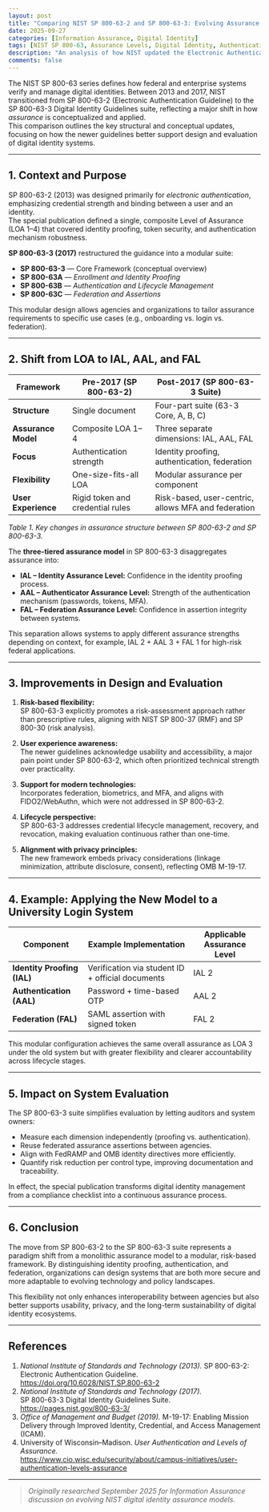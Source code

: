 ```yaml
---
layout: post
title: "Comparing NIST SP 800-63-2 and SP 800-63-3: Evolving Assurance Levels for Digital Identity"
date: 2025-09-27
categories: [Information Assurance, Digital Identity]
tags: [NIST SP 800-63, Assurance Levels, Digital Identity, Authentication, IAL AAL FAL]
description: "An analysis of how NIST updated the Electronic Authentication Guideline SP 800-63-2 into the SP 800-63-3 suite, introducing separate assurance levels for identity, authentication, and federation to improve digital identity evaluation."
comments: false
---
```


The NIST SP 800-63 series defines how federal and enterprise systems verify and manage digital identities.
Between 2013 and 2017, NIST transitioned from SP 800-63-2 (Electronic Authentication Guideline) to the SP 800-63-3 Digital Identity Guidelines suite, reflecting a major shift in how *assurance* is conceptualized and applied.  
This comparison outlines the key structural and conceptual updates, focusing on how the newer guidelines better support design and evaluation of digital identity systems.

---

## 1. Context and Purpose

SP 800-63-2 (2013) was designed primarily for *electronic authentication*, emphasizing credential strength and binding between a user and an identity.  
The special publication defined a single, composite Level of Assurance (LOA 1–4) that covered identity proofing, token security, and authentication mechanism robustness.

**SP 800-63-3 (2017)** restructured the guidance into a modular suite:
- **SP 800-63-3** — Core Framework (conceptual overview)  
- **SP 800-63A** — *Enrollment and Identity Proofing*  
- **SP 800-63B** — *Authentication and Lifecycle Management*  
- **SP 800-63C** — *Federation and Assertions*

This modular design allows agencies and organizations to tailor assurance requirements to specific use cases (e.g., onboarding vs. login vs. federation).

---

## 2. Shift from LOA to IAL, AAL, and FAL

| Framework | Pre-2017 (SP 800-63-2) | Post-2017 (SP 800-63-3 Suite) |
|------------|------------------------|--------------------------------|
| **Structure** | Single document | Four-part suite (63-3 Core, A, B, C) |
| **Assurance Model** | Composite LOA 1–4 | Three separate dimensions: IAL, AAL, FAL |
| **Focus** | Authentication strength | Identity proofing, authentication, federation |
| **Flexibility** | One-size-fits-all LOA | Modular assurance per component |
| **User Experience** | Rigid token and credential rules | Risk-based, user-centric, allows MFA and federation |

*Table 1. Key changes in assurance structure between SP 800-63-2 and SP 800-63-3.*

The **three-tiered assurance model** in SP 800-63-3 disaggregates assurance into:

- **IAL – Identity Assurance Level:** Confidence in the identity proofing process.  
- **AAL – Authenticator Assurance Level:** Strength of the authentication mechanism (passwords, tokens, MFA).  
- **FAL – Federation Assurance Level:** Confidence in assertion integrity between systems.

This separation allows systems to apply different assurance strengths depending on context, for example, IAL 2 + AAL 3 + FAL 1 for high-risk federal applications.

---

## 3. Improvements in Design and Evaluation

1. **Risk-based flexibility:**  
   SP 800-63-3 explicitly promotes a risk-assessment approach rather than prescriptive rules, aligning with NIST SP 800-37 (RMF) and SP 800-30 (risk analysis).

2. **User experience awareness:**  
   The newer guidelines acknowledge usability and accessibility, a major pain point under SP 800-63-2, which often prioritized technical strength over practicality.

3. **Support for modern technologies:**  
   Incorporates federation, biometrics, and MFA, and aligns with FIDO2/WebAuthn, which were not addressed in SP 800-63-2.

4. **Lifecycle perspective:**  
   SP 800-63-3 addresses credential lifecycle management, recovery, and revocation, making evaluation continuous rather than one-time.

5. **Alignment with privacy principles:**  
   The new framework embeds privacy considerations (linkage minimization, attribute disclosure, consent), reflecting OMB M-19-17.

---

## 4. Example: Applying the New Model to a University Login System

| Component | Example Implementation | Applicable Assurance Level |
|------------|-----------------------|-----------------------------|
| **Identity Proofing (IAL)** | Verification via student ID + official documents | IAL 2 |
| **Authentication (AAL)** | Password + time-based OTP | AAL 2 |
| **Federation (FAL)** | SAML assertion with signed token | FAL 2 |

This modular configuration achieves the same overall assurance as LOA 3 under the old system but with greater flexibility and clearer accountability across lifecycle stages.

---

## 5. Impact on System Evaluation

The SP 800-63-3 suite simplifies evaluation by letting auditors and system owners:
- Measure each dimension independently (proofing vs. authentication).  
- Reuse federated assurance assertions between agencies.  
- Align with FedRAMP and OMB identity directives more efficiently.  
- Quantify risk reduction per control type, improving documentation and traceability.

In effect, the special publication transforms digital identity management from a compliance checklist into a continuous assurance process.

---

## 6. Conclusion

The move from SP 800-63-2 to the SP 800-63-3 suite represents a paradigm shift from a monolithic assurance model to a modular, risk-based framework.
By distinguishing identity proofing, authentication, and federation, organizations can design systems that are both more secure and more adaptable to evolving technology and policy landscapes.

This flexibility not only enhances interoperability between agencies but also better supports usability, privacy, and the long-term sustainability of digital identity ecosystems.

---

## References

1. *National Institute of Standards and Technology (2013).* SP 800-63-2: Electronic Authentication Guideline.
   https://doi.org/10.6028/NIST.SP.800-63-2  
2. *National Institute of Standards and Technology (2017).* <br>SP 800-63-3 Digital Identity Guidelines Suite.
   https://pages.nist.gov/800-63-3/  
3. *Office of Management and Budget (2019).* M-19-17: Enabling Mission Delivery through Improved Identity, Credential, and Access Management (ICAM).
4. University of Wisconsin–Madison. *User Authentication and Levels of Assurance.*  
   https://www.cio.wisc.edu/security/about/campus-initiatives/user-authentication-levels-assurance  

---

> *Originally researched September 2025 for Information Assurance discussion on evolving NIST digital identity assurance models.*
